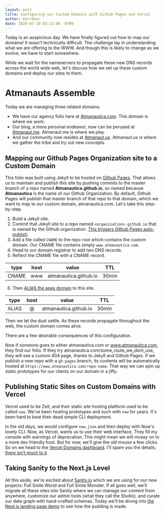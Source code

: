 ```yaml
---
layout: post
title: Configuring our Custom Domains with Github Pages and Vercel
author: Kerrbear
date: 2020-07-10 03:21:00 -0700
---
```


Today is an auspicious day. We have finally figured out how to map our
domains! It wasn't technically difficult. The challenge lay in understanding
what we are offering to the WWW. And though this is likely to change as we evolve, we have to start somewhere.

While we wait for the nameservers to propagate these new DNS records across
the world wide web, let's discuss how we set up these custom domains and
deploy our sites to them.

# Atmanauts Assemble

Today we are managing three related domains.

- We have our agency folio here at [Atmanautica.com](https://atmanautica.com). This domain is where we work.
- Our blog, a more personal endeavor, now can be perused at [Atmanaut.me](https://atmanaut.me).  Atmanaut.me is where we play.
- And our community now resides at [Atmanaut.us](https://atmanaut.us). Atmanaut.us is where we gather the tribe and try out new concepts.

## Mapping our Github Pages Organization site to a Custom Domain

This folio was built using Jekyll to be hosted on [Github Pages](https://docs.github.com/en/github/working-with-github-pages). That allows
us to maintain and publish this site by pushing commits to the master branch of a
repo named **Atmanautica.github.io**, so named because **Atmanautica** is the
name of our Github Organization. By default, Github Pages will publish that
master branch of that repo to that domain, which we want to map to our custom
domain, atmanautica.com. Let's take this step-by-step.

1. Build a Jekyll site.
2. Commit that Jekyll site to a repo named `<organization>.github.io` that is
   owned by the Github organization. [This triggers Github Pages auto-publish](https://docs.github.com/en/github/working-with-github-pages/about-github-pages#types-of-github-pages-sites).
3. Add a file called `CNAME` to the repo root which contains the custom
   domain. Our CNAME file contains simply `www.atmanautica.com`.
4. Head to our domain registrar to add two DNS records.
5. Reflect the CNAME file with a CNAME record.

  | type | host | value | TTL |
  |:----:|:----:|:-----:|:---:|
  |CNAME | www  | atmanautica.github.io | 30min |

6. Then [ALIAS the apex domain](https://docs.github.com/en/github/working-with-github-pages/about-custom-domains-and-github-pages#using-an-apex-domain-for-your-github-pages-site) to this site.

  | type | host | value | TTL |
  |:----:|:----:|:-----:|:---:|
  |ALIAS | @    | atmanautica.github.io | 30min |

Then we let the dust settle. As these records propagate throughout the web,
the custom domain comes alive.

There are a few desirable consequences of this configuration.

Now if someone goes to either atmanautica.com or www.atmanautica.com, they
find our folio. If they try atmanautica.com/some_route_we_dont_use, they will
see a custom 404 page, thanks to Jekyll and Github Pages. If we publish a new
repo with a `gh-pages` branch, its contents will be automatically hosted at
`https://www.atmanautica.com/repo-name`. That way we can spin up static prototypes for our clients on our domain in a jiffy.

## Publishing Static Sites on Custom Domains with Vercel

Vercel used to be Zeit, and their static site hosting platform used to be
called `now`. We've been hosting prototypes and such with `now` for years.
It's been hard to beat their dead simple CLI deployment.

In the old days, we would configure `now.json` and then deploy with Now's
lovely CLI. Now, as Vercel, wants us to use their web interface. They fill my
console with warnings of deprecation. This might mean we will mosey on to a
more dev friendly host. But for now, we'll give the old mouse a few clicks. So
on we head to the [Vercel Domains
dashboard](https://vercel.com/dashboard/domains). I'll spare you the details,
[there isn't much to it](https://vercel.com/docs/v2/custom-domains).

## Taking Sanity to the Next.js Level

All this aside, we're excited about [Sanity.io](https://www.sanity.io/) which we are using for our new projects: Full Smile World and Full Smile Monster. If all goes well, we'll migrate all these sites into Sanity where we can manage our content from anywhere, customize our admin tools (what they call the Studio), and curate our data graph with hand-crafted schemas. Today we'll be diving into [the Next.js landing page demo](https://www.sanity.io/guides/the-landing-page-template) to see how the pudding is made.
